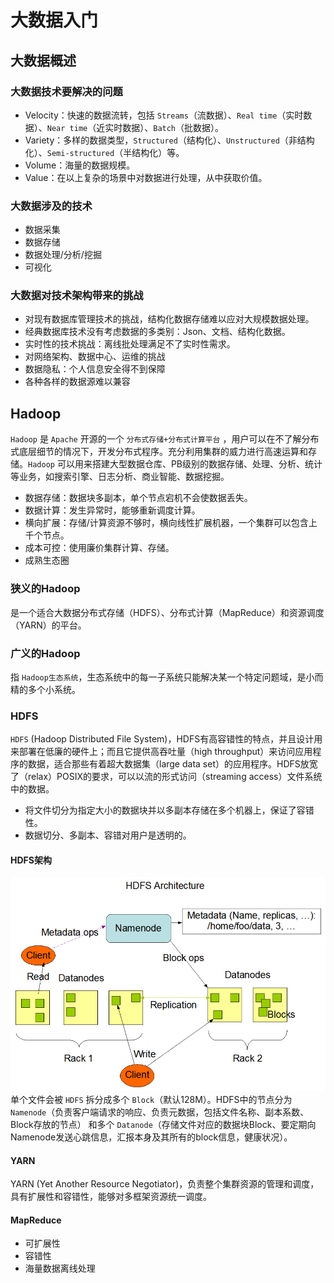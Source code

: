 # 大数据入门
## 大数据概述
### 大数据技术要解决的问题
- Velocity：快速的数据流转，包括 `Streams`（流数据）、`Real time`（实时数据）、`Near time`（近实时数据）、`Batch`（批数据）。
- Variety：多样的数据类型，`Structured`（结构化）、`Unstructured`（非结构化）、`Semi-structured`（半结构化）等。
- Volume：海量的数据规模。
- Value：在以上复杂的场景中对数据进行处理，从中获取价值。
### 大数据涉及的技术
- 数据采集
- 数据存储
- 数据处理/分析/挖掘
- 可视化
### 大数据对技术架构带来的挑战
- 对现有数据库管理技术的挑战，结构化数据存储难以应对大规模数据处理。
- 经典数据库技术没有考虑数据的多类别：Json、文档、结构化数据。
- 实时性的技术挑战：离线批处理满足不了实时性需求。
- 对网络架构、数据中心、运维的挑战
- 数据隐私：个人信息安全得不到保障
- 各种各样的数据源难以兼容

## Hadoop
`Hadoop` 是 `Apache` 开源的一个 `分布式存储+分布式计算平台` ，用户可以在不了解分布式底层细节的情况下，开发分布式程序。充分利用集群的威力进行高速运算和存储。`Hadoop` 可以用来搭建大型数据仓库、PB级别的数据存储、处理、分析、统计等业务，如搜索引擎、日志分析、商业智能、数据挖掘。
- 数据存储：数据块多副本，单个节点宕机不会使数据丢失。
- 数据计算：发生异常时，能够重新调度计算。
- 横向扩展：存储/计算资源不够时，横向线性扩展机器，一个集群可以包含上千个节点。
- 成本可控：使用廉价集群计算、存储。
- 成熟生态圈
### 狭义的Hadoop
是一个适合大数据分布式存储（HDFS）、分布式计算（MapReduce）和资源调度（YARN）的平台。
### 广义的Hadoop
指 `Hadoop生态系统`，生态系统中的每一子系统只能解决某一个特定问题域，是小而精的多个小系统。

### HDFS
`HDFS` (Hadoop Distributed File System)，HDFS有高容错性的特点，并且设计用来部署在低廉的硬件上；而且它提供高吞吐量（high throughput）来访问应用程序的数据，适合那些有着超大数据集（large data set）的应用程序。HDFS放宽了（relax）POSIX的要求，可以以流的形式访问（streaming access）文件系统中的数据。
- 将文件切分为指定大小的数据块并以多副本存储在多个机器上，保证了容错性。
- 数据切分、多副本、容错对用户是透明的。

#### HDFS架构
![HDFS架构](/img/bg/HDFS架构.png)
单个文件会被 `HDFS` 拆分成多个 `Block`（默认128M）。HDFS中的节点分为 `Namenode`（负责客户端请求的响应、负责元数据，包括文件名称、副本系数、Block存放的节点） 和多个 `Datanode`（存储文件对应的数据块Block、要定期向Namenode发送心跳信息，汇报本身及其所有的block信息，健康状况）。

#### YARN
YARN (Yet Another Resource Negotiator)，负责整个集群资源的管理和调度，具有扩展性和容错性，能够对多框架资源统一调度。
#### MapReduce
- 可扩展性
- 容错性
- 海量数据离线处理
